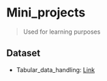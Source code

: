 # Mini_projects 
> Used for learning purposes
## Dataset
- Tabular_data_handling: [Link](https://raw.githubusercontent.com/justmarkham/scikit-learn-videos/master/data/Advertising.csv)

